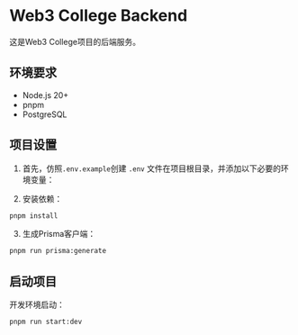 # Web3 College Backend

这是Web3 College项目的后端服务。

## 环境要求

- Node.js 20+
- pnpm
- PostgreSQL

## 项目设置

1. 首先，仿照`.env.example`创建 `.env` 文件在项目根目录，并添加以下必要的环境变量：

2. 安装依赖：

```bash
pnpm install
```

3. 生成Prisma客户端：

```bash
pnpm run prisma:generate
```

## 启动项目

开发环境启动：

```bash
pnpm run start:dev
```
